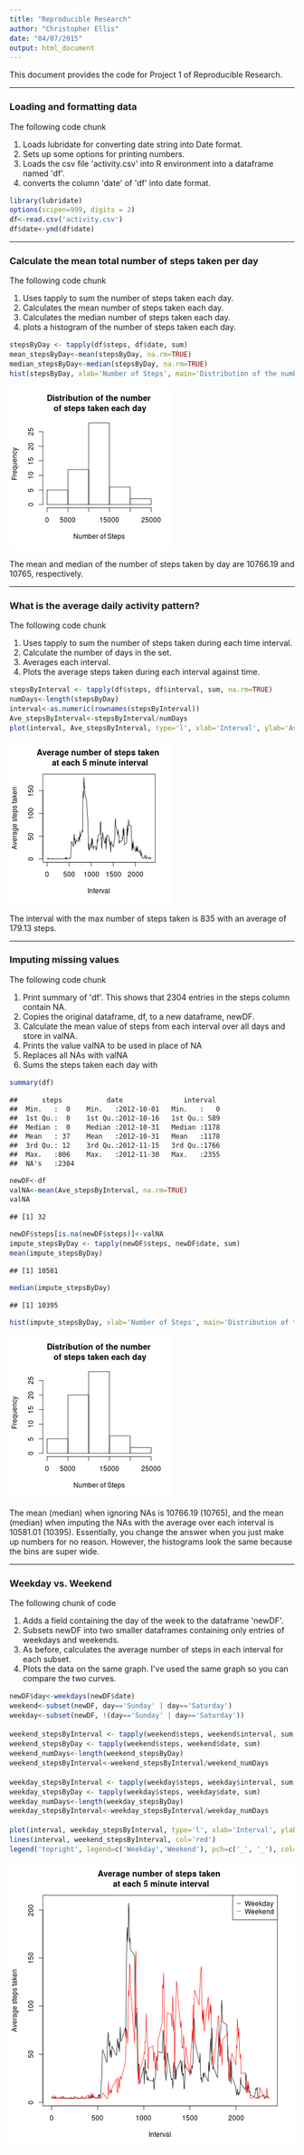 ```yaml
---
title: "Reproducible Research"
author: "Christopher Ellis"
date: "04/07/2015"
output: html_document
---
```


This document provides the code for Project 1 of Reproducible Research.

***

### Loading and formatting data

The following code chunk

1) Loads lubridate for converting date string into Date format.
2) Sets up some options for printing numbers.
3) Loads the csv file 'activity.csv' into R environment into a dataframe named 'df'.
4) converts the column 'date' of 'df' into date format.


```r
library(lubridate)
options(scipen=999, digits = 2)
df<-read.csv('activity.csv')
df$date<-ymd(df$date)
```
***
### Calculate the mean total number of steps taken per day

The following code chunk

1) Uses tapply to sum the number of steps taken each day.
2) Calculates the mean number of steps taken each day.
3) Calculates the median number of steps taken each day.
4) plots a histogram of the number of steps taken each day.


```r
stepsByDay <- tapply(df$steps, df$date, sum)
mean_stepsByDay<-mean(stepsByDay, na.rm=TRUE)
median_stepsByDay<-median(stepsByDay, na.rm=TRUE)
hist(stepsByDay, xlab='Number of Steps', main='Distribution of the number\n of steps taken each day')
```

![plot of chunk unnamed-chunk-2](figure/unnamed-chunk-2-1.png) 

The mean and median of the number of steps taken by day are 10766.19 and 10765, respectively.

***

### What is the average daily activity pattern?

The following code chunk

1) Uses tapply to sum the number of steps taken during each time interval.
2) Calculate the number of days in the set.
3) Averages each interval.
4) Plots the average steps taken during each interval against time.



```r
stepsByInterval <- tapply(df$steps, df$interval, sum, na.rm=TRUE)
numDays<-length(stepsByDay)
interval<-as.numeric(rownames(stepsByInterval))
Ave_stepsByInterval<-stepsByInterval/numDays
plot(interval, Ave_stepsByInterval, type='l', xlab='Interval', ylab='Average steps taken', main='Average number of steps taken \n at each 5 minute interval')
```

![plot of chunk unnamed-chunk-3](figure/unnamed-chunk-3-1.png) 

The interval with the max number of steps taken is 835 with an average of 179.13 steps.

***

### Imputing missing values

The following code chunk

1) Print summary of 'df'.  This shows that 2304 entries in the steps column contain NA.
2) Copies the original dataframe, df, to a new dataframe, newDF. 
3) Calculate the mean value of steps from each interval over all days and store in valNA.
4) Prints the value valNA to be used in place of NA
5) Replaces all NAs with valNA
6) Sums the steps taken each day with 




```r
summary(df)
```

```
##      steps           date               interval   
##  Min.   :  0    Min.   :2012-10-01   Min.   :   0  
##  1st Qu.:  0    1st Qu.:2012-10-16   1st Qu.: 589  
##  Median :  0    Median :2012-10-31   Median :1178  
##  Mean   : 37    Mean   :2012-10-31   Mean   :1178  
##  3rd Qu.: 12    3rd Qu.:2012-11-15   3rd Qu.:1766  
##  Max.   :806    Max.   :2012-11-30   Max.   :2355  
##  NA's   :2304
```

```r
newDF<-df
valNA<-mean(Ave_stepsByInterval, na.rm=TRUE)
valNA
```

```
## [1] 32
```

```r
newDF$steps[is.na(newDF$steps)]<-valNA
impute_stepsByDay <- tapply(newDF$steps, newDF$date, sum)
mean(impute_stepsByDay)
```

```
## [1] 10581
```

```r
median(impute_stepsByDay)
```

```
## [1] 10395
```

```r
hist(impute_stepsByDay, xlab='Number of Steps', main='Distribution of the number\n of steps taken each day')
```

![plot of chunk unnamed-chunk-4](figure/unnamed-chunk-4-1.png) 

The mean (median) when ignoring NAs is 10766.19 (10765), and the mean (median) when imputing the NAs with the average over each interval is 10581.01 (10395).  Essentially, you change the answer when you just make up numbers for no reason.  However, the histograms look the same because the bins are super wide.

***

### Weekday vs. Weekend

The following chunk of code

1) Adds a field containing the day of the week to the dataframe 'newDF'.
2) Subsets newDF into two smaller dataframes containing only entries of weekdays and weekends.
3) As before, calculates the average number of steps in each interval for each subset.
4) Plots the data on the same graph.  I've used the same graph so you can compare the two curves.


```r
newDF$day<-weekdays(newDF$date)
weekend<-subset(newDF, day=='Sunday' | day=='Saturday')
weekday<-subset(newDF, !(day=='Sunday' | day=='Saturday'))

weekend_stepsByInterval <- tapply(weekend$steps, weekend$interval, sum, na.rm=TRUE)
weekend_stepsByDay <- tapply(weekend$steps, weekend$date, sum)
weekend_numDays<-length(weekend_stepsByDay)
weekend_stepsByInterval<-weekend_stepsByInterval/weekend_numDays

weekday_stepsByInterval <- tapply(weekday$steps, weekday$interval, sum, na.rm=TRUE)
weekday_stepsByDay <- tapply(weekday$steps, weekday$date, sum)
weekday_numDays<-length(weekday_stepsByDay)
weekday_stepsByInterval<-weekday_stepsByInterval/weekday_numDays

plot(interval, weekday_stepsByInterval, type='l', xlab='Interval', ylab='Average steps taken', main='Average number of steps taken \n at each 5 minute interval')
lines(interval, weekend_stepsByInterval, col='red')
legend('topright', legend=c('Weekday','Weekend'), pch=c('_', '_'), col=c('black', 'red'))
```

![plot of chunk unnamed-chunk-5](figure/unnamed-chunk-5-1.png) 


